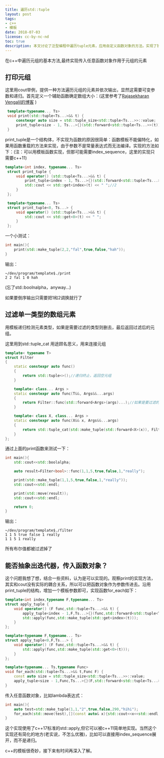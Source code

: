 ```yaml
---
title: 遍历std::tuple
layout: post
tags:
- c++
- 模板
date: 2018-07-03
license: cc-by-nc-nd
toc: true
description: 本文讨论了泛型编程中遍历tuple元素，应用自定义函数对象的方法。实现了针对tuple的for_each函数
---
```

在c++中遍历元组的基本方法,最终实现传入任意函数对象作用于元组的元素

## 打印元组
这里用cout举例，提供一种方法遍历元组的元素并依次输出，显然这需要可变参数和递归。首先定义一个辅助函数确定数组大小：(这里参考了[Rajasekharan Vengalil的博客](https://blogorama.nerdworks.in/iteratingoverastdtuple/) )

```cpp
 template<typename... Ts>
 void print(std::tuple<Ts...>&& t) {
     constexpr auto size = std::tuple_size<std::tuple<Ts...>>::value;
     print_tuple<size - 1, Ts...>{}(std::forward<std::tuple<Ts...>>(t));
 }
```

print_tuple是一个结构体，不实现为函数的原因很简单：函数模板不能偏特化，如果用函数重载的方法来实现，由于参数不是常量表达式而无法编译。实现的方法如下：(注：可以用模板函数实现，但那可能需要index_sequence，这里的实现只需要c++11)

```cpp
template<int index, typename... Ts>
 struct print_tuple {
     void operator() (std::tuple<Ts...>&& t) {
         print_tuple<index - 1, Ts...>{}(std::forward<std::tuple<Ts...>>(t));//1
         std::cout << std::get<index>(t) << " ";//2
     }
 };

 template<typename... Ts>
 struct print_tuple<0, Ts...> {
     void operator() (std::tuple<Ts...>&& t) {
         std::cout << std::get<0>(t) << " ";
     }
 };
```

一个小测试：

```cpp
int main(){
    print(std::make_tuple(2,2,"fal",true,false,"hah"));
}
```

输出：

```shell
~/dev/program/template$./print 
2 2 fal 1 0 hah
```
(忘了std::boolnalpha，anyway...)

如果要倒序输出只需要把1和2调换就行了

## 过滤单一类型的数组元素

用模板递归检测元素类型，如果是需要过滤的类型则删去，最后返回过滤后的元组。

这里用到std::tuple_cat 用途顾名思义，用来连接元组

```cpp
template< typename T>
struct Filter
{
    static constexpr auto func()
    {
        return std::tuple<>();//递归终止，返回空元组
    }

    template< class... Args >
    static constexpr auto func(T&&, Args&&...args)
    {
        return Filter::func(std::forward<Args>(args)...);//如果是要过滤的类型则直接跳过
    }

    template< class X, class... Args >
    static constexpr auto func(X&& x, Args&&...args)
    {
        return std::tuple_cat(std::make_tuple(std::forward<X>(x)), Filter::func(std::forward<Args>(args)...));
    }
};
```

通过上面的print函数来测试一下：
```cpp
int main(){
    std::cout<<std::boolalpha;

    auto result=Filter<bool>::func(1,1,5,true,false,1,"really");

    print(std::make_tuple(1,1,5,true,false,1,"really"));
    std::cout<<std::endl;

    print(std::move(result));
    std::cout<<std::endl;

    return 0;
}
```

输出：
```
~/dev/program/template$./filter
1 1 5 true false 1 really 
1 1 5 1 really 
```
所有布尔值都被过滤掉了

## 能否抽象出迭代器，传入函数对象？

这个问题我想了想，结合一些资料，认为是可以实现的。观察print的实现方法，其实和cout没有实际的耦合关系，所以可以把函数对象作为参数传进去。沿用print_tuple的结构，增加一个模板参数即可，实现函数for_each如下：

```cpp
template<int index,typename F,typename... Ts>
struct apply_tuple {
    void operator() (F func,std::tuple<Ts...>&& t) {
        apply_tuple<index - 1,F,Ts...>{}(func,std::forward<std::tuple<Ts...>>(t));
        std::apply(func,std::make_tuple(std::get<index>(t)));
    }
};

template<typename F,typename... Ts>
struct apply_tuple<0,F,Ts...> {
    void operator() (F func,std::tuple<Ts...>&& t) {
        std::apply(func,std::make_tuple(std::get<0>(t)));
    }
};

template<typename... Ts,typename Func>
void for_each(std::tuple<Ts...>&& t,Func F) {
    const auto size = std::tuple_size<std::tuple<Ts...>>::value;
    apply_tuple<size - 1,Func,Ts...>{}(F,std::forward<std::tuple<Ts...>>(t));
}
```

传入任意函数对象，比如lambda表达式：
```cpp
int main(){
    auto test=std::make_tuple(1,1,"2",true,false,290,"hihi");
    for_each(std::move(test),[](const auto& x){std::cout<<x<<std::endl;});
}
```
这个实现使用了c++17标准的std::apply,但它可以被c++11简单地实现。当然这个实现还有简化的地方(老实说，不怎么优雅)，比如可以直接用index_sequence展开，而不是递归。

c++的模板很奇妙，接下来有时间再深入了解。

